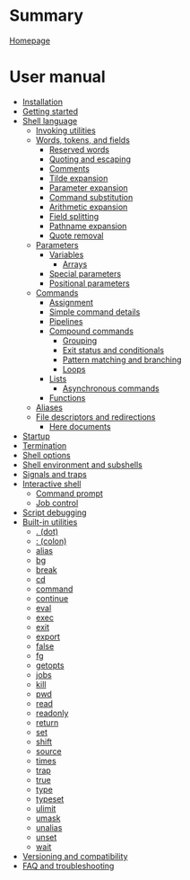 # Summary

[Homepage](README.md)

# User manual

- [Installation](installation.md)
- [Getting started](getting_started.md)
- [Shell language]()
    - [Invoking utilities]()
    - [Words, tokens, and fields]()
        - [Reserved words]()
        - [Quoting and escaping](language/words/quoting.md)
        - [Comments]()
        - [Tilde expansion]()
        - [Parameter expansion]()
        - [Command substitution]()
        - [Arithmetic expansion]()
        - [Field splitting]()
        - [Pathname expansion]()
        - [Quote removal]()
    - [Parameters]()
        - [Variables]()
            - [Arrays]()
        - [Special parameters]()
        - [Positional parameters]()
    - [Commands]()
        - [Assignment]()
        - [Simple command details]()
        - [Pipelines]()
        - [Compound commands]()
            - [Grouping]() <!-- incl. subshells -->
            - [Exit status and conditionals]()
            - [Pattern matching and branching]()
            - [Loops]()
        - [Lists]()
            - [Asynchronous commands]()
        - [Functions]()
    - [Aliases]()
    - [File descriptors and redirections]()
        - [Here documents]()
- [Startup]()
- [Termination]()
- [Shell options]()
- [Shell environment and subshells]()
- [Signals and traps]()
- [Interactive shell]()
    - [Command prompt]()
    - [Job control]()
- [Script debugging]() <!-- errexit, noexec, xtrace, etc. -->
- [Built-in utilities]()
    - [. (dot)]()
    - [: (colon)]()
    - [alias]()
    - [bg]()
    - [break]()
    - [cd]()
    - [command]()
    - [continue]()
    - [eval]()
    - [exec]()
    - [exit]()
    - [export]()
    - [false]()
    - [fg]()
    - [getopts]()
    - [jobs]()
    - [kill]()
    - [pwd]()
    - [read]()
    - [readonly]()
    - [return]()
    - [set]()
    - [shift]()
    - [source]()
    - [times]()
    - [trap]()
    - [true]()
    - [type]()
    - [typeset]()
    - [ulimit]()
    - [umask]()
    - [unalias]()
    - [unset]()
    - [wait]()
- [Versioning and compatibility]()
- [FAQ and troubleshooting]()
